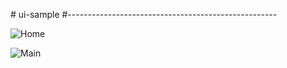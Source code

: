 #   u i - s a m p l e 
 
 #----------------------------------------------------

![Home](https://github.com/armanmk22-p/ui-sample/assets/118584557/7196f9ec-0c67-4c79-b26d-2e647f8f8cd3)

![Main](https://github.com/armanmk22-p/ui-sample/assets/118584557/2b6a99b3-6ed5-41bb-a6d9-6c13fde3029b)


